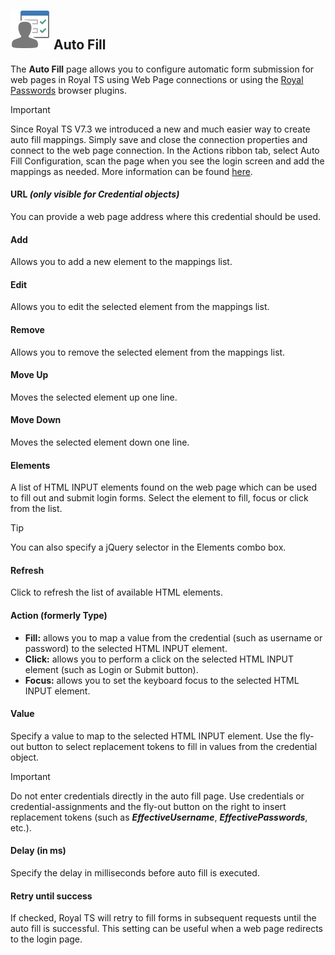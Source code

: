 ## ![](/r2023/images/RoyalTS/Application/SVG_PageAutoFill_32.svg#img_header) Auto Fill

The **Auto Fill** page allows you to configure automatic form submission for web pages in Royal TS using Web Page connections or using the [Royal Passwords](http://www.royalts.com/main/Passwords/Browsers.aspx) browser plugins.
> [!Important]
> Since Royal TS V7.3 we introduced a new and much easier way to create auto fill mappings. Simply save and close the connection properties and connect to the web page connection. In the Actions ribbon tab, select Auto Fill Configuration, scan the page when you see the login screen and add the mappings as needed. More information can be found [here](https://www.royalapps.com/go/kb-all-web-autofill).

#### URL _(only visible for Credential objects)_

You can provide a web page address where this credential should be used.

#### Add

Allows you to add a new element to the mappings list.

#### Edit

Allows you to edit the selected element from the mappings list.

#### Remove

Allows you to remove the selected element from the mappings list.

#### Move Up

Moves the selected element up one line.

#### Move Down

Moves the selected element down one line.

#### Elements

A list of HTML INPUT elements found on the web page which can be used to fill out and submit login forms. Select the element to fill, focus or click from the list.

> [!Tip]
> You can also specify a jQuery selector in the Elements combo box.

#### Refresh

Click to refresh the list of available HTML elements.

#### Action (formerly Type)

- **Fill:** allows you to map a value from the credential (such as username or password) to the selected HTML INPUT element.
- **Click:** allows you to perform a click on the selected HTML INPUT element (such as Login or Submit button).
- **Focus:** allows you to set the keyboard focus to the selected HTML INPUT element.

#### Value

Specify a value to map to the selected HTML INPUT element. Use the fly-out button to select replacement tokens to fill in values from the credential object.

> [!Important]
> Do not enter credentials directly in the auto fill page. Use credentials or credential-assignments and the fly-out button on the right to insert replacement tokens (such as **$EffectiveUsername$**, **$EffectivePasswords$**, etc.).



#### Delay (in ms)

Specify the delay in milliseconds before auto fill is executed.

#### Retry until success

If checked, Royal TS will retry to fill forms in subsequent requests until the auto fill is successful. This setting can be useful when a web page redirects to the login page.
